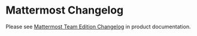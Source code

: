 # Mattermost Changelog

Please see [Mattermost Team Edition Changelog](http://docs.mattermost.com/administration/changelog.html) in product documentation.  


